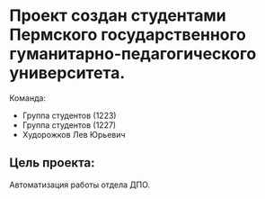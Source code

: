 # Проект создан студентами Пермского государственного гуманитарно-педагогического университета.
Команда:
+ Группа студентов (1223)
+ Группа студентов (1227)
+ Худорожков Лев Юрьевич
## Цель проекта:
Автоматизация работы отдела ДПО.
